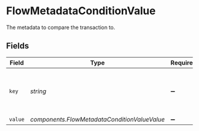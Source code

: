 # FlowMetadataConditionValue

The metadata to compare the transaction to.


## Fields

| Field                                            | Type                                             | Required                                         | Description                                      | Example                                          |
| ------------------------------------------------ | ------------------------------------------------ | ------------------------------------------------ | ------------------------------------------------ | ------------------------------------------------ |
| `key`                                            | *string*                                         | :heavy_minus_sign:                               | Key to metadata value to compare transaction to. | product                                          |
| `value`                                          | *components.FlowMetadataConditionValueValue*     | :heavy_minus_sign:                               | N/A                                              |                                                  |